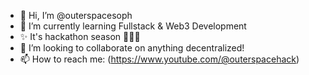 - 👋 Hi, I’m @outerspacesoph
- 🌱 I’m currently learning Fullstack & Web3 Development
- ✨ It's hackathon season 👩🏼‍💻
- 💞️ I’m looking to collaborate on anything decentralized!
- 📫 How to reach me: (https://www.youtube.com/@outerspacehack)

<!---
outerspacesoph/outerspacesoph is a ✨ special ✨ repository because its `README.md` (this file) appears on your GitHub profile.
You can click the Preview link to take a look at your changes.
--->
